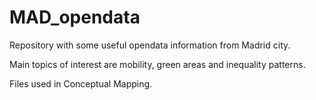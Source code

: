 # MAD_opendata
Repository with some useful opendata information from Madrid city.

Main topics of interest are mobility, green areas and inequality patterns.

Files used in Conceptual Mapping.
